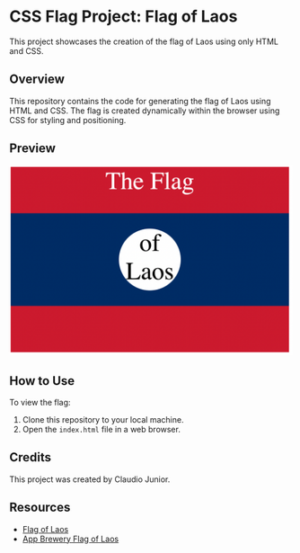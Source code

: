 # CSS Flag Project: Flag of Laos

This project showcases the creation of the flag of Laos using only HTML and CSS.

## Overview

This repository contains the code for generating the flag of Laos using HTML and CSS. The flag is created dynamically within the browser using CSS for styling and positioning.

## Preview

![Flag of Laos](preview.png)

## How to Use

To view the flag:

1. Clone this repository to your local machine.
2. Open the `index.html` file in a web browser.

## Credits

This project was created by Claudio Junior.

## Resources

- [Flag of Laos](https://en.wikipedia.org/wiki/Flag_of_Laos)
- [App Brewery Flag of Laos](https://appbrewery.github.io/flag-of-laos/)


